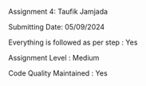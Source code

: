 Assignment 4: Taufik Jamjada

Submitting Date: 05/09/2024

Everything is followed as per step : Yes

Assignment Level : Medium

Code Quality Maintained : Yes
